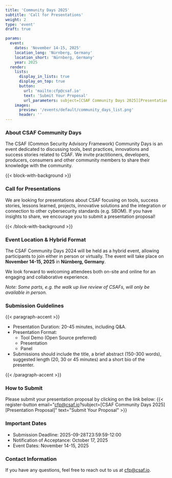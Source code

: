 ```yaml
---
title: 'Community Days 2025'
subtitle: 'Call for Presentations'
weight: 2
type: 'event'
draft: true

params:
  event:
    dates: 'November 14-15, 2025'
    location_long: 'Nürnberg, Germany'
    location_short: 'Nürnberg, Germany'
    year: 2025
  render:
    lists:
      display_in_lists: true
      display_on_top: true
      button:
        url: 'mailto:cfp@csaf.io'
        text: 'Submit Your Proposal'
        url_parameters: subject=[CSAF Community Days 2025][Presentation Proposal]<Presentation Title>
    images:
      preview: '/events/default/community_days_list.png'
      header: ''
---
```


### About CSAF Community Days

The CSAF (Common Security Advisory Framework) Community Days is an event
dedicated to discussing tools, best practices, innovations and success stories
related to CSAF. We invite practitioners, developers, producers, consumers and
other community members to share their knowledge with the community.

{{< block-with-background >}}

### Call for Presentations

We are looking for presentations about CSAF focusing on tools, success stories,
lessons learned, projects, innovative solutions and the integration or
connection to other cybersecurity standards (e.g. SBOM). If you have insights
to share, we encourage you to submit a presentation proposal!

{{< /block-with-background >}}

### Event Location & Hybrid Format

The CSAF Community Days 2024 will be held as a hybrid event, allowing
participants to join either in person or virtually. The event will take place
on **November 14-15, 2025** in **Nürnberg, Germany**.

We look forward to welcoming attendees both on-site and online for an engaging
and collaborative experience.

_Note: Some parts, e.g. the walk up live review of CSAFs, will only be
available in person._

### Submission Guidelines

{{< paragraph-accent >}}

- Presentation Duration: 20-45 minutes, including Q&A.
- Presentation Format:
  - Tool Demo (Open Source preferred)
  - Presentation
  - Panel
- Submissions should include the title, a brief abstract (150-300 words),
  suggested length (20, 30 or 45 minutes) and a short bio of the presenter.

{{< /paragraph-accent >}}

### How to Submit

Please submit your presentation proposal by clicking on the link below:
{{< register-button email="cfp@csaf.io?subject=[CSAF Community Days 2025][Presentation Proposal]<Presentation Title>" text="Submit Your Proposal" >}}

### Important Dates

- Submission Deadline: 2025-09-28T23:59:59-12:00
- Notification of Acceptance: October 17, 2025
- Event Dates: November 14-15, 2025

### Contact Information

If you have any questions, feel free to reach out to us at
[cfp@csaf.io](mailto:cfp@csaf.io).
